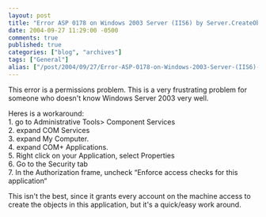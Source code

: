 ```yaml
---
layout: post
title: "Error ASP 0178 on Windows 2003 Server (IIS6) by Server.CreateObject on DCOM registered Component"
date: 2004-09-27 11:29:00 -0500
comments: true
published: true
categories: ["blog", "archives"]
tags: ["General"]
alias: ["/post/2004/09/27/Error-ASP-0178-on-Windows-2003-Server-(IIS6)-by-ServerCreateObject-on-DCOM-registered-Component", "/post/2004/09/27/error-asp-0178-on-windows-2003-server-(iis6)-by-servercreateobject-on-dcom-registered-component"]
---
```

<!-- more -->
<P>This error is a permissions problem. This is a very frustrating problem for someone who doesn't know Windows Server 2003 very well. 
<P>Heres is a workaround:<BR>1. go to Administrative Tools> Component Services <BR>2. expand COM Services <BR>3. expand My Computer. <BR>4. expand COM+ Applications. <BR>5. Right click on your Application, select Properties <BR>6. Go to the Security tab<BR>7. In the Authorization frame, uncheck &#8220;Enforce access checks for this application&#8220;<BR></P>
<P>This isn't the best, since it grants every account on the machine access to create the objects in this application, but it's a quick/easy work around.</P>
